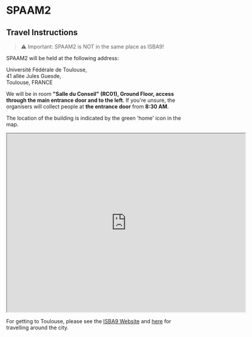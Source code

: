 # SPAAM2

## Travel Instructions

> :warning: Important: SPAAM2 is NOT in the same place as ISBA9!

SPAAM2 will be held at the following address:

Université Fédérale de Toulouse,  
41 allée Jules Guesde,  
Toulouse, FRANCE  

We will be in room **"Salle  du  Conseil" (RC01), Ground Floor, access through the main entrance door and to the left**. If you're unsure, the organisers will collect people at **the entrance door** from **8:30 AM**.

The location of the building is indicated by the green 'home' icon in the map.

<iframe src="https://www.google.com/maps/d/u/0/embed?mid=1Q-AOMIZz3-np8muacyH99jSsJyK5F1BS" width="640" height="480"></iframe>

For getting to Toulouse, please see the [ISBA9 Website](https://isba9.sciencesconf.org/resource/page/id/6) and [here](https://isba9.sciencesconf.org/resource/page/id/14) for travelling around the city.
